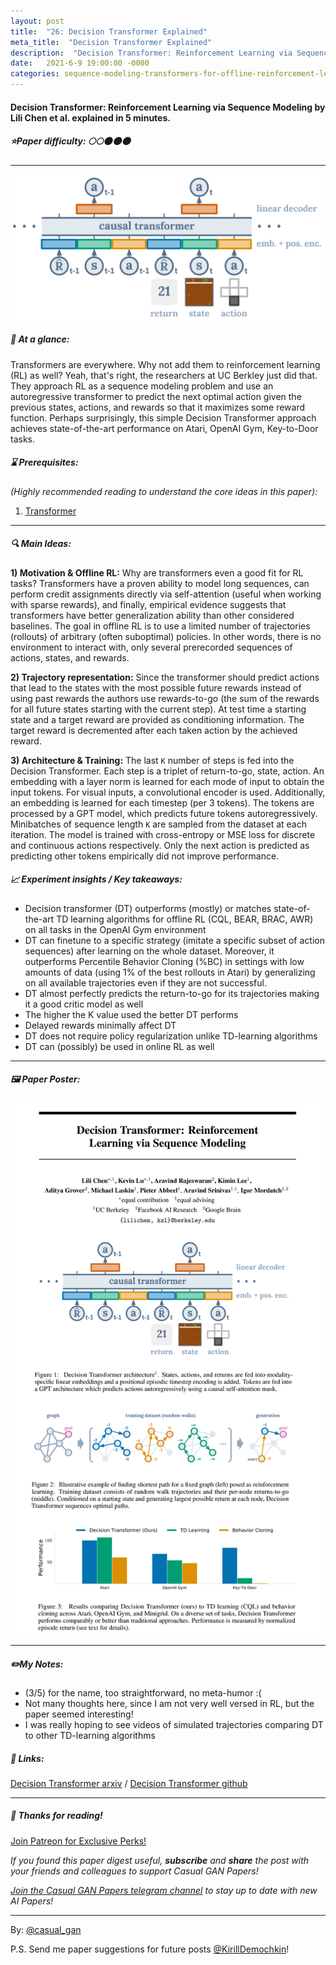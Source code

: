 ```yaml
---
layout: post
title:  "26: Decision Transformer Explained"
meta_title:  "Decision Transformer Explained"
description:  "Decision Transformer: Reinforcement Learning via Sequence Modeling by Lili Chen et al. explained in 5 minutes."
date:   2021-6-9 19:00:00 -0000
categories: sequence-modeling-transformers-for-offline-reinforcement-learning
---
```


#### Decision Transformer: Reinforcement Learning via Sequence Modeling by Lili Chen et al. explained in 5 minutes.

##### ⭐️Paper difficulty: 🌕🌕🌑🌑🌑

***

![Decision Transformer: Reinforcement Learning via Sequence Modeling teaser](/assets/images/decision_transformer_teaser.png "Decision Transformer teaser")

##### 🎯 At a glance:

Transformers are everywhere. Why not add them to reinforcement learning (RL) as well? Yeah, that's right, the researchers at UC Berkley just did that. They approach RL as a sequence modeling problem and use an autoregressive transformer to predict the next optimal action given the previous states, actions, and rewards so that it maximizes some reward function. Perhaps surprisingly, this simple Decision Transformer approach achieves state-of-the-art performance on Atari, OpenAI Gym, Key-to-Door tasks.

##### ⌛️ Prerequisites:

*(Highly recommended reading to understand the core ideas in this paper):*
1. [Transformer](https://arxiv.org/abs/1706.03762)

***

##### 🔍 Main Ideas:

**1) Motivation & Offline RL:**
Why are transformers even a good fit for RL tasks?  Transformers have a proven ability to model long sequences, can perform credit assignments directly via self-attention (useful when working with sparse rewards), and finally, empirical evidence suggests that transformers have better generalization ability than other considered baselines. The goal in offline RL is to use a limited number of trajectories (rollouts) of arbitrary (often suboptimal) policies. In other words, there is no environment to interact with, only several prerecorded sequences of actions, states, and rewards.

**2) Trajectory representation:**
Since the transformer should predict actions that lead to the states with the most possible future rewards instead of using past rewards the authors use rewards-to-go (the sum of the rewards for all future states starting with the current step).  At test time a starting state and a target reward are provided as conditioning information. The target reward is decremented after each taken action by the achieved reward.

**3) Architecture & Training:**
The last `K` number of steps is fed into the Decision Transformer. Each step is a triplet of return-to-go, state, action. An embedding with a layer norm is learned for each mode of input to obtain the input tokens. For visual inputs, a convolutional encoder is used. Additionally, an embedding is learned for each timestep (per 3 tokens). The tokens are processed by a GPT model, which predicts future tokens autoregressively.  
Minibatches of sequence length `K` are sampled from the dataset at each iteration. The model is trained with cross-entropy or MSE loss for discrete and continuous actions respectively. Only the next action is predicted as predicting other tokens empirically did not improve performance.

##### 📈 Experiment insights / Key takeaways:
- Decision transformer (DT) outperforms (mostly) or matches state-of-the-art TD learning algorithms for offline RL (CQL, BEAR, BRAC, AWR) on all tasks in the OpenAI Gym environment
- DT can finetune to a specific strategy (imitate a specific subset of action sequences) after learning on the whole dataset. Moreover, it outperforms Percentile Behavior Cloning (%BC) in settings with low amounts of data (using 1% of the best rollouts in Atari) by generalizing on all available trajectories even if they are not successful.
- DT almost perfectly predicts the return-to-go for its trajectories making it a good critic model as well
- The higher the K value used the better DT performs
- Delayed rewards minimally affect DT
- DT does not require policy regularization unlike TD-learning algorithms
- DT can (possibly) be used in online RL as well

***

##### 🖼️ Paper Poster:

![Decision Transformer: Reinforcement Learning via Sequence Modeling paper poster](/assets/images/DecisionTransformer.png "Decision Transformer Paper Poster")

***

##### ✏️My Notes:
- (3/5) for the name, too straightforward, no meta-humor :(
- Not many thoughts here, since I am not very well versed in RL, but the paper seemed interesting!
- I was really hoping to see videos of simulated trajectories comparing DT to other TD-learning algorithms

##### 🔗 Links:
[Decision Transformer arxiv](https://arxiv.org/pdf/2106.01345.pdf) / [Decision Transformer github](https://github.com/kzl/decision-transformer)

***

##### 👋 Thanks for reading!

<a href="https://www.patreon.com/bePatron?u=53448948" data-patreon-widget-type="become-patron-button">Join Patreon for Exclusive Perks!</a><script async src="https://c6.patreon.com/becomePatronButton.bundle.js"></script>

*If you found this paper digest useful, **subscribe** and **share** the post with your friends and colleagues to support Casual GAN Papers!*

*[Join the Casual GAN Papers telegram channel](https://t.me/joinchat/KeutnzlvetRkZGZi) to stay up to date with new AI Papers!*

***

By: [@casual_gan](https://t.me/joinchat/KeutnzlvetRkZGZi)

P.S. Send me paper suggestions for future posts
[@KirillDemochkin](mailto:kdemochkin@gmail.com)!
